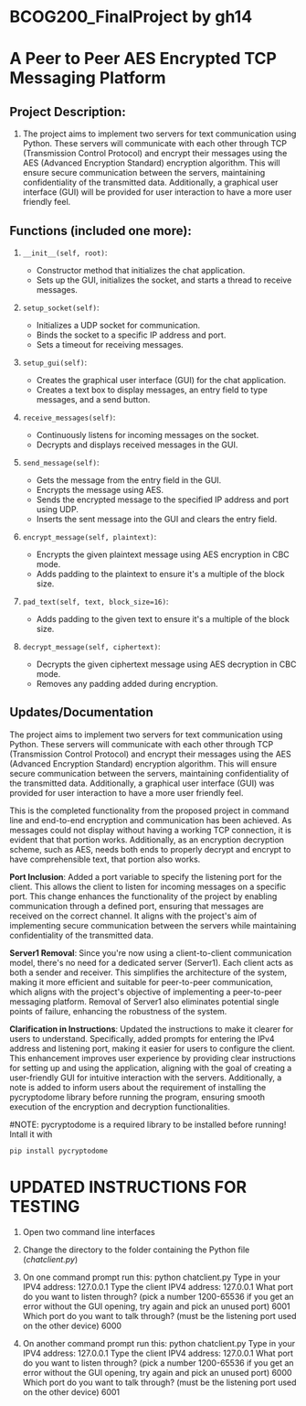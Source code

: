 # BCOG200_FinalProject by gh14
# A Peer to Peer AES Encrypted TCP Messaging Platform
## Project Description:
1. The project aims to implement two servers for text communication using Python. These servers will communicate with each other through TCP (Transmission Control Protocol) and encrypt their messages using the AES (Advanced Encryption Standard) encryption algorithm. This will ensure secure communication between the servers, maintaining confidentiality of the transmitted data. Additionally, a graphical user interface (GUI) will be provided for user interaction to have a more user friendly feel.

## Functions (included one more):

1. `__init__(self, root)`: 
    - Constructor method that initializes the chat application.
    - Sets up the GUI, initializes the socket, and starts a thread to receive messages.

2. `setup_socket(self)`:
    - Initializes a UDP socket for communication.
    - Binds the socket to a specific IP address and port.
    - Sets a timeout for receiving messages.

3. `setup_gui(self)`:
    - Creates the graphical user interface (GUI) for the chat application.
    - Creates a text box to display messages, an entry field to type messages, and a send button.

4. `receive_messages(self)`:
    - Continuously listens for incoming messages on the socket.
    - Decrypts and displays received messages in the GUI.

5. `send_message(self)`:
    - Gets the message from the entry field in the GUI.
    - Encrypts the message using AES.
    - Sends the encrypted message to the specified IP address and port using UDP.
    - Inserts the sent message into the GUI and clears the entry field.

6. `encrypt_message(self, plaintext)`:
    - Encrypts the given plaintext message using AES encryption in CBC mode.
    - Adds padding to the plaintext to ensure it's a multiple of the block size.

7. `pad_text(self, text, block_size=16)`:
    - Adds padding to the given text to ensure it's a multiple of the block size.

8. `decrypt_message(self, ciphertext)`:
    - Decrypts the given ciphertext message using AES decryption in CBC mode.
    - Removes any padding added during encryption.
  
## Updates/Documentation
The project aims to implement two servers for text communication using Python. These servers will communicate with each other through TCP (Transmission Control Protocol) and encrypt their messages using the AES (Advanced Encryption Standard) encryption algorithm. This will ensure secure communication between the servers, maintaining confidentiality of the transmitted data. Additionally, a graphical user interface (GUI) was provided for user interaction to have a more user friendly feel.

This is the completed functionality from the proposed project in command line and end-to-end encryption and communication has been achieved. As messages could not display without having a working TCP connection, it is evident that that portion works. Additionally, as an encryption decryption scheme, such as AES, needs both ends to properly decrypt and encrypt to have comprehensible text, that portion also works.

**Port Inclusion**: Added a port variable to specify the listening port for the client. This allows the client to listen for incoming messages on a specific port. This change enhances the functionality of the project by enabling communication through a defined port, ensuring that messages are received on the correct channel. It aligns with the project's aim of implementing secure communication between the servers while maintaining confidentiality of the transmitted data.

**Server1 Removal**: Since you're now using a client-to-client communication model, there's no need for a dedicated server (Server1). Each client acts as both a sender and receiver. This simplifies the architecture of the system, making it more efficient and suitable for peer-to-peer communication, which aligns with the project's objective of implementing a peer-to-peer messaging platform. Removal of Server1 also eliminates potential single points of failure, enhancing the robustness of the system.

**Clarification in Instructions**: Updated the instructions to make it clearer for users to understand. Specifically, added prompts for entering the IPv4 address and listening port, making it easier for users to configure the client. This enhancement improves user experience by providing clear instructions for setting up and using the application, aligning with the goal of creating a user-friendly GUI for intuitive interaction with the servers. Additionally, a note is added to inform users about the requirement of installing the pycryptodome library before running the program, ensuring smooth execution of the encryption and decryption functionalities.

#NOTE: pycryptodome is a required library to be installed before running! Intall it with
```
pip install pycryptodome
```

# UPDATED INSTRUCTIONS FOR TESTING

1. Open two command line interfaces
2. Change the directory to the folder containing the Python file (*chatclient.py*)
3. On one command prompt run this:
python chatclient.py
Type in your IPV4 address: 127.0.0.1
Type the client IPV4 address: 127.0.0.1
What port do you want to listen through? (pick a number 1200-65536 if you get an error without the GUI opening, try again and pick an unused port) 6001
Which port do you want to talk through? (must be the listening port used on the other device) 6000

5. On another command prompt run this:
python chatclient.py
Type in your IPV4 address: 127.0.0.1
Type the client IPV4 address: 127.0.0.1
What port do you want to listen through? (pick a number 1200-65536 if you get an error without the GUI opening, try again and pick an unused port) 6000
Which port do you want to talk through? (must be the listening port used on the other device) 6001
